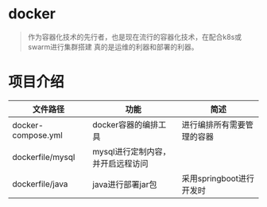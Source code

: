 # docker
> 作为容器化技术的先行者，也是现在流行的容器化技术，在配合k8s或swarm进行集群搭建 真的是运维的利器和部署的利器。

# 项目介绍

|文件路径|功能|简述|
|-----|--------|-------|
|docker-compose.yml|docker容器的编排工具|进行编排所有需要管理的容器|
|dockerfile/mysql|mysql进行定制内容，并开启远程访问||
|dockerfile/java|java进行部署jar包|采用springboot进行开发时|
